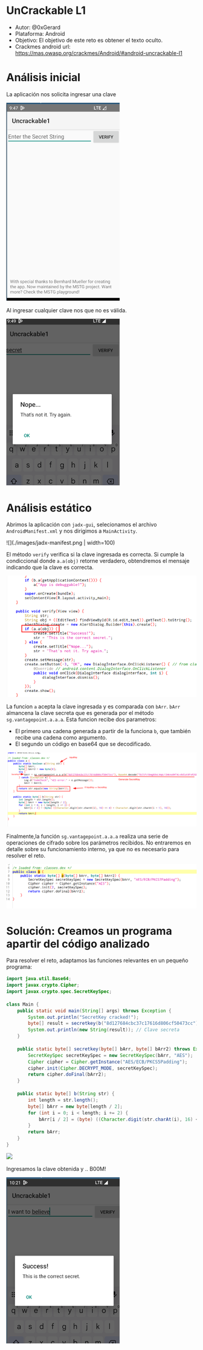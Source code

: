 # UnCrackable L1
- Autor: @0xGerard
- Plataforma: Android
- Objetivo: El objetivo de este reto es obtener el texto oculto.
- Crackmes android url: https://mas.owasp.org/crackmes/Android/#android-uncrackable-l1

# Análisis inicial
La aplicación nos solicita ingresar una clave

<img src="./images/uncrackable1.png" width="300">

Al ingresar cualquier clave nos que no es válida.

<img src="./images/uncrackable1-badmessage.png" width="300" >

# Análisis estático
Abrimos la aplicación con `jadx-gui`, selecionamos el archivo `AndroidManifest.xml` y  nos dirigimos a `MainActivity`.

![](./images/jadx-manifest.png | width=100)

El método `verify` verifica si la clave ingresada es correcta. Si cumple la condiccional donde `a.a(obj)` retorne verdadero, obtendremos el mensaje indicando que la clave es correcta.

![](./images/verify.png)

La funcion `a` acepta la clave ingresada y es comparada con `bArr`. `bArr` almancena la clave secreta que es generada por el método `sg.vantagepoint.a.a.a`. Esta funcion recibe dos parametros:
- El primero una cadena generada a partir de la funciona `b`, que también recibe una cadena como argumento.
- El segundo un código en base64 que se decodificado.

![](./images/generate-verify.png)

Finalmente,la función `sg.vantagepoint.a.a.a` realiza una serie de operaciones de cifrado sobre los parámetros recibidos. No entraremos en detalle sobre su funcionamiento interno, ya que no es necesario para resolver el reto.

![](./images/cypher.png)


# Solución: Creamos un programa apartir del código analizado
Para resolver el reto, adaptamos las funciones relevantes en un pequeño programa:

```java
import java.util.Base64;
import javax.crypto.Cipher;
import javax.crypto.spec.SecretKeySpec;

class Main {
    public static void main(String[] args) throws Exception {
        System.out.println("SecretKey cracked!");
        byte[] result = secretkey(b("8d127684cbc37c17616d806cf50473cc"), Base64.getDecoder().decode("5UJiFctbmgbDoLXmpL12mkno8HT4Lv8dlat8FxR2GOc="));
        System.out.println(new String(result)); // Clave secreta
    }

    public static byte[] secretkey(byte[] bArr, byte[] bArr2) throws Exception {
        SecretKeySpec secretKeySpec = new SecretKeySpec(bArr, "AES");
        Cipher cipher = Cipher.getInstance("AES/ECB/PKCS5Padding");
        cipher.init(Cipher.DECRYPT_MODE, secretKeySpec);
        return cipher.doFinal(bArr2);
    }

    public static byte[] b(String str) {
        int length = str.length();
        byte[] bArr = new byte[length / 2];
        for (int i = 0; i < length; i += 2) {
            bArr[i / 2] = (byte) ((Character.digit(str.charAt(i), 16) << 4) + Character.digit(str.charAt(i + 1), 16));
        }
        return bArr;
    }
}
```
![](./images/secretkey-cracked)

Ingresamos la clave obtenida y .. B00M!

<img src="./images/uncrackable1-cracked.png" width="300">
